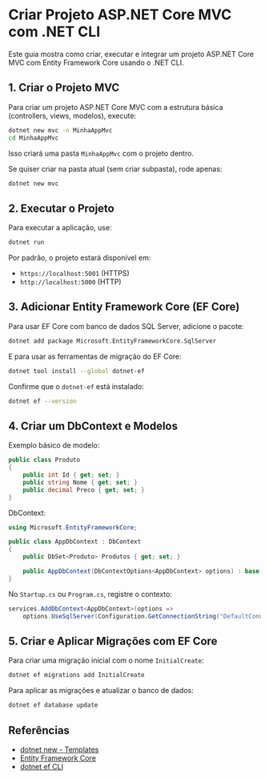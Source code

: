 # Criar Projeto ASP.NET Core MVC com .NET CLI

Este guia mostra como criar, executar e integrar um projeto ASP.NET Core MVC com Entity Framework Core usando o .NET CLI.


## 1. Criar o Projeto MVC

Para criar um projeto ASP.NET Core MVC com a estrutura básica (controllers, views, modelos), execute:

```bash
dotnet new mvc -n MinhaAppMvc
cd MinhaAppMvc
````

Isso criará uma pasta `MinhaAppMvc` com o projeto dentro.

Se quiser criar na pasta atual (sem criar subpasta), rode apenas:

```bash
dotnet new mvc
```


## 2. Executar o Projeto

Para executar a aplicação, use:

```bash
dotnet run
```

Por padrão, o projeto estará disponível em:

* `https://localhost:5001` (HTTPS)
* `http://localhost:5000` (HTTP)


## 3. Adicionar Entity Framework Core (EF Core)

Para usar EF Core com banco de dados SQL Server, adicione o pacote:

```bash
dotnet add package Microsoft.EntityFrameworkCore.SqlServer
```

E para usar as ferramentas de migração do EF Core:

```bash
dotnet tool install --global dotnet-ef
```

Confirme que o `dotnet-ef` está instalado:

```bash
dotnet ef --version
```


## 4. Criar um DbContext e Modelos

Exemplo básico de modelo:

```csharp
public class Produto
{
    public int Id { get; set; }
    public string Nome { get; set; }
    public decimal Preco { get; set; }
}
```

DbContext:

```csharp
using Microsoft.EntityFrameworkCore;

public class AppDbContext : DbContext
{
    public DbSet<Produto> Produtos { get; set; }

    public AppDbContext(DbContextOptions<AppDbContext> options) : base(options) { }
}
```

No `Startup.cs` ou `Program.cs`, registre o contexto:

```csharp
services.AddDbContext<AppDbContext>(options =>
    options.UseSqlServer(Configuration.GetConnectionString("DefaultConnection")));
```


## 5. Criar e Aplicar Migrações com EF Core

Para criar uma migração inicial com o nome `InitialCreate`:

```bash
dotnet ef migrations add InitialCreate
```

Para aplicar as migrações e atualizar o banco de dados:

```bash
dotnet ef database update
```


## Referências

* [dotnet new - Templates](https://learn.microsoft.com/en-us/dotnet/core/tools/dotnet-new)
* [Entity Framework Core](https://learn.microsoft.com/en-us/ef/core/)
* [dotnet ef CLI](https://learn.microsoft.com/en-us/ef/core/cli/dotnet)
